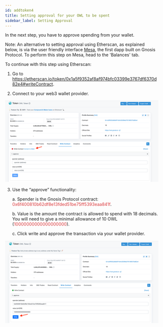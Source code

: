 ```yaml
---
id: addtoken4
title: Setting approval for your OWL to be spent
sidebar_label: Setting Approval
---
```


In the next step, you have to approve spending from your wallet. 

Note: An alternative to setting approval using Etherscan, as explained below, is via the user friendly interface [Mesa](https://mesa.eth.link), the first dapp built on Gnosis Protocol. To perform this step on Mesa, head to the 'Balances' tab. 

To continue with this step using Etherscan:

1. Go to https://etherscan.io/token/0x1a5f9352af8af974bfc03399e3767df6370d82e4#writeContract.

2. Connect to your web3 wallet provider.

![](assets/addtutorial_setapproval1.png)

3. Use the “approve” functionality: 

    a. Spender is the Gnosis Protocol contract: <span style="color:#DB3A3D">0x6f400810b62df8e13fded51be75ff5393eaa841f</span>.

    b. Value is the amount the contract is allowed to spend with 18 decimals. You will need to give a minimal allowance of 10 OWL (<span style="color:#DB3A3D">10000000000000000000</span>).

    c. Click write and approve the transaction via your wallet provider.

![](assets/addtutorial_setapproval2.png)